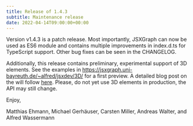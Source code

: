 ```yaml
---
title: Release of 1.4.3
subtitle: Maintenance release
date: 2022-04-14T09:00:00+00:00
---
```


Version v1.4.3 is a patch release. Most importantly, JSXGraph can now be used as ES6 module and 
contains multiple improvements in index.d.ts for TypeScript support. 
Other bug fixes can be seen in the CHANGELOG.

Additionally, this release contains preliminary, experimental support of 3D elements. 
See the examples in <https://jsxgraph.uni-bayreuth.de/~alfred/jsxdev/3D/> for a first preview. 
A detailed blog post on the will follow [here](https://jsxgraph.org/wp/blog/). 
Please, do not yet use 3D elements in production, the API may still change.

Enjoy,

Matthias Ehmann, Michael Gerhäuser, Carsten Miller, Andreas Walter, and Alfred Wassermann
